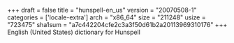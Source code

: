 +++
draft = false
title = "hunspell-en_us"
version = "20070508-1"
categories = ['locale-extra']
arch = "x86_64"
size = "211248"
usize = "723475"
sha1sum = "a7c442204cfe2c3a3f50d61b2a20113969310176"
+++
English (United States) dictionary for Hunspell